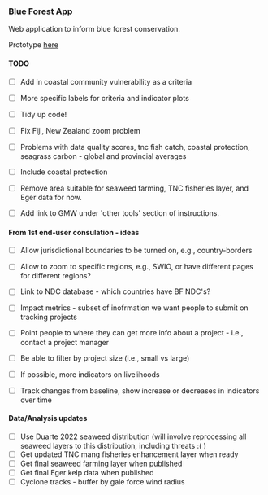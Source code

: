 ### Blue Forest App

Web application to inform blue forest conservation.

Prototype [here](https://global-wetlands.shinyapps.io/blue-forests-app/)

#### TODO

- [ ] Add in coastal community vulnerability as a criteria

- [ ] More specific labels for criteria and indicator plots

- [ ] Tidy up code!

- [ ] Fix Fiji, New Zealand zoom problem

- [ ] Problems with data quality scores, tnc fish catch, coastal protection, seagrass carbon - global and provincial averages

- [ ] Include coastal protection

- [ ] Remove area suitable for seaweed farming, TNC fisheries layer, and Eger data for now.

- [ ] Add link to GMW under 'other tools' section of instructions.

#### From 1st end-user consulation - ideas

- [ ] Allow jurisdictional boundaries to be turned on, e.g., country-borders

- [ ] Allow to zoom to specific regions, e.g., SWIO, or have different pages for different regions?

- [ ] Link to NDC database - which countries have BF NDC's?

- [ ] Impact metrics - subset of inofrmation we want people to submit on tracking projects

- [ ] Point people to where they can get more info about a project - i.e., contact a project manager

- [ ] Be able to filter by project size (i.e., small vs large)

- [ ] If possible, more indicators on livelihoods

- [ ] Track changes from baseline, show increase or decreases in indicators over time

#### Data/Analysis updates 

- [ ] Use Duarte 2022 seaweed distribution (will involve reprocessing all seaweed layers to this distribution, including threats :( )
- [ ] Get updated TNC mang fisheries enhancement layer when ready
- [ ] Get final seaweed farming layer when published
- [ ] Get final Eger kelp data when published
- [ ] Cyclone tracks - buffer by gale force wind radius
